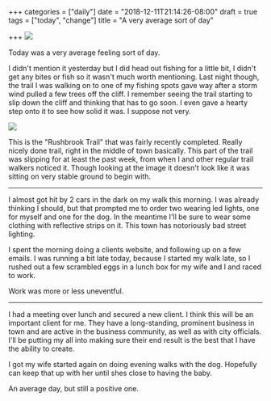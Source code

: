 +++
categories = ["daily"]
date = "2018-12-11T21:14:26-08:00"
draft = true
tags = ["today", "change"]
title = "A very average sort of day"

+++
![](/uploads/IMG_8554.JPG)

Today was a very average feeling sort of day.

I didn't mention it yesterday but I did head out fishing for a little bit, I didn't get any bites or fish so it wasn't much worth mentioning. Last night though, the trail I was walking on to one of my fishing spots gave way after a storm wind pulled a few trees off the cliff. I remember seeing the trail starting to slip down the cliff and thinking that has to go soon. I even gave a hearty step onto it to see how solid it was. I suppose not very.

![](/uploads/14741754_web1_Web-Pru-rushbrookclosure.jpg)

This is the "Rushbrook Trail" that was fairly recently completed. Really nicely done trail, right in the middle of town basically. This part of the trail was slipping for at least the past week, from when I and other regular trail walkers noticed it. Though looking at the image it doesn't look like it was sitting on very stable ground to begin with.

***

I almost got hit by 2 cars in the dark on my walk this morning. I was already thinking I should, but that prompted me to order two wearing led lights, one for myself and one for the dog. In the meantime I'll be sure to wear some clothing with reflective strips on it.  This town has notoriously bad street lighting.

I spent the morning doing a clients website, and following up on a few emails. I was running a bit late today, because I started my walk late, so I rushed out a few scrambled eggs in a lunch box for my wife and I and raced to work. 

Work was more or less uneventful. 

***

I had a meeting over lunch and secured a new client. I think this will be an important client for me. They have a long-standing, prominent business in town and are active in the business community, as well as with city officials. I'll be putting my all into making sure their end result is the best that I have the ability to create.

I got my wife started again on doing evening walks with the dog. Hopefully can keep that up with her until shes close to having the baby.

An average day, but still a positive one. 